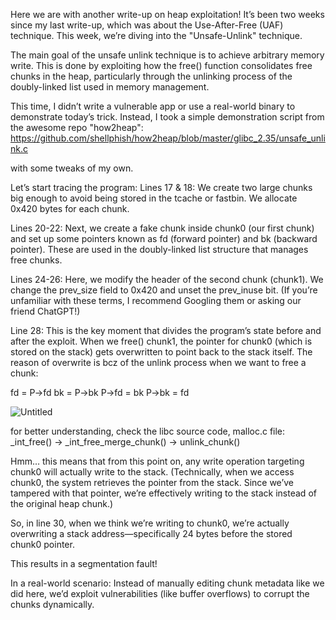 Here we are with another write-up on heap exploitation!
It’s been two weeks since my last write-up, which was about the Use-After-Free (UAF) technique.
This week, we’re diving into the "Unsafe-Unlink" technique.

The main goal of the unsafe unlink technique is to achieve arbitrary memory write. This is done by exploiting how the free() function consolidates free chunks in the heap, particularly through the unlinking process of the doubly-linked list used in memory management.

This time, I didn’t write a vulnerable app or use a real-world binary to demonstrate today’s trick. Instead, I took a simple demonstration script from the awesome repo "how2heap":
https://github.com/shellphish/how2heap/blob/master/glibc_2.35/unsafe_unlink.c

with some tweaks of my own.

Let’s start tracing the program:
Lines 17 & 18:
We create two large chunks big enough to avoid being stored in the tcache or fastbin.
We allocate 0x420 bytes for each chunk.

Lines 20-22:
Next, we create a fake chunk inside chunk0 (our first chunk) and set up some pointers known as fd (forward pointer) and bk (backward pointer).
These are used in the doubly-linked list structure that manages free chunks.

Lines 24-26:
Here, we modify the header of the second chunk (chunk1).
We change the prev_size field to 0x420 and unset the prev_inuse bit.
(If you’re unfamiliar with these terms, I recommend Googling them or asking our friend ChatGPT!)

Line 28:
This is the key moment that divides the program’s state before and after the exploit.
When we free() chunk1, the pointer for chunk0 (which is stored on the stack) gets overwritten to point back to the stack itself.
The reason of overwrite is bcz of the unlink process when we want to free a chunk:

fd = P->fd
bk = P->bk
P->fd = bk
P->bk = fd

![Untitled](https://github.com/user-attachments/assets/8d8be48d-b5da-402c-8c50-f32a3689e2f2)


for better understanding, check the libc source code, malloc.c file:
_int_free() -> _int_free_merge_chunk() -> unlink_chunk()

Hmm… this means that from this point on, any write operation targeting chunk0 will actually write to the stack.
(Technically, when we access chunk0, the system retrieves the pointer from the stack. Since we’ve tampered with that pointer, we’re effectively writing to the stack instead of the original heap chunk.)

So, in line 30, when we think we’re writing to chunk0, we’re actually overwriting a stack address—specifically 24 bytes before the stored chunk0 pointer.

This results in a segmentation fault!


In a real-world scenario:
Instead of manually editing chunk metadata like we did here, we’d exploit vulnerabilities (like buffer overflows) to corrupt the chunks dynamically.
